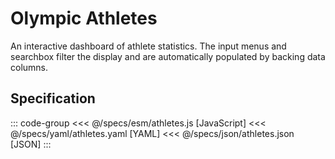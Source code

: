 <script setup>
  import Example from '../components/Example.vue';
  import { reset } from '@uwdata/vgplot';
  reset();
</script>

# Olympic Athletes

An interactive dashboard of athlete statistics.
The input menus and searchbox filter the display and are automatically populated by backing data columns.


<Example spec="/specs/yaml/athletes.yaml" />

## Specification

::: code-group
<<< @/specs/esm/athletes.js [JavaScript]
<<< @/specs/yaml/athletes.yaml [YAML]
<<< @/specs/json/athletes.json [JSON]
:::
